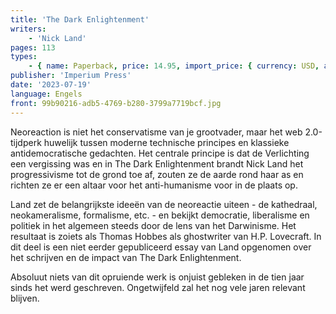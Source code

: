 ```yaml
---
title: 'The Dark Enlightenment'
writers:
    - 'Nick Land'
pages: 113
types:
    - { name: Paperback, price: 14.95, import_price: { currency: USD, amount: 13.6 }, isbn: 978-1-922602-68-8 }
publisher: 'Imperium Press'
date: '2023-07-19'
language: Engels
front: 99b90216-adb5-4769-b280-3799a7719bcf.jpg
---
```


Neoreaction is niet het conservatisme van je grootvader, maar het web 2.0-tijdperk huwelijk tussen moderne technische principes en klassieke antidemocratische gedachten. Het centrale principe is dat de Verlichting een vergissing was en in The Dark Enlightenment brandt Nick Land het progressivisme tot de grond toe af, zouten ze de aarde rond haar as en richten ze er een altaar voor het anti-humanisme voor in de plaats op.

Land zet de belangrijkste ideeën van de neoreactie uiteen - de kathedraal, neokameralisme, formalisme, etc. - en bekijkt democratie, liberalisme en politiek in het algemeen steeds door de lens van het Darwinisme. Het resultaat is zoiets als Thomas Hobbes als ghostwriter van H.P. Lovecraft. In dit deel is een niet eerder gepubliceerd essay van Land opgenomen over het schrijven en de impact van The Dark Enlightenment.

Absoluut niets van dit opruiende werk is onjuist gebleken in de tien jaar sinds het werd geschreven. Ongetwijfeld zal het nog vele jaren relevant blijven.
